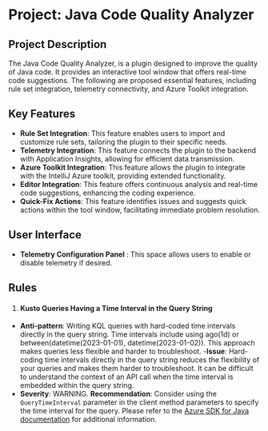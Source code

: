 # Project: Java Code Quality Analyzer

## Project Description
The Java Code Quality Analyzer, is a plugin designed to improve the quality of Java code. It provides an interactive tool window that offers real-time code suggestions. The following are proposed essential features, including rule set integration, telemetry connectivity, and Azure Toolkit integration.

## Key Features

- **Rule Set Integration**: This feature enables users to import and customize rule sets, tailoring the plugin to their specific needs.
- **Telemetry Integration**: This feature connects the plugin to the backend with Application Insights, allowing for efficient data transmission.
- **Azure Toolkit Integration**: This feature allows the plugin to integrate with the IntelliJ Azure toolkit, providing extended functionality.
- **Editor Integration**: This feature offers continuous analysis and real-time code suggestions, enhancing the coding experience.
- **Quick-Fix Actions**: This feature identifies issues and suggests quick actions within the tool window, facilitating immediate problem resolution.

## User Interface
- **Telemetry Configuration Panel** : This space allows users to enable or disable telemetry if desired.

## Rules
1. #### Kusto Queries Having a Time Interval in the Query String
- **Anti-pattern**: Writing KQL queries with hard-coded time intervals directly in the query string. Time intervals include using ago(1d) or between(datetime(2023-01-01), datetime(2023-01-02)). This approach makes queries less flexible and harder to troubleshoot.
-**Issue**: Hard-coding time intervals directly in the query string reduces the flexibility of your queries and makes them harder to troubleshoot. It can be difficult to understand the context of an API call when the time interval is embedded within the query string.
- **Severity**: WARNING. 
**Recommendation**: Consider using the `QueryTimeInterval` parameter in the client method parameters to specify the time interval for the query.
Please refer to the [Azure SDK for Java documentation](https://learn.microsoft.com/en-us/java/api/com.azure.monitor.query.models.querytimeinterval?view=azure-java-stable) for additional information.
